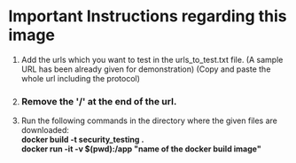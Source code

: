 # Important Instructions regarding this image

1. Add the urls which you want to test in the urls_to_test.txt file. (A sample URL has been already given for demonstration)
   (Copy and paste the whole url including the protocol)
2. ### Remove the '/' at the end of the url. 
3. Run the following commands in the directory where the given files are downloaded:  
   **docker build -t security_testing .**  
   **docker run -it -v $(pwd):/app "name of the docker build image"**